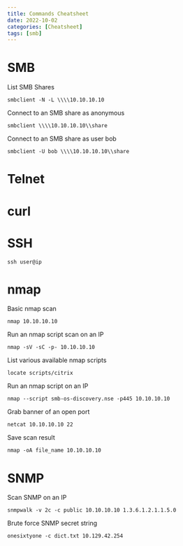 ```yaml
---
title: Commands Cheatsheet
date: 2022-10-02
categories: [Cheatsheet]
tags: [smb]
---
```


# SMB
List SMB Shares
````console
smbclient -N -L \\\\10.10.10.10 	
````

Connect to an SMB share as anonymous
````console
smbclient \\\\10.10.10.10\\share
````

Connect to an SMB share as user bob
````console
smbclient -U bob \\\\10.10.10.10\\share
````

# Telnet

# curl

# SSH
````console
ssh user@ip
````

# nmap
Basic nmap scan
````console
nmap 10.10.10.10
````

Run an nmap script scan on an IP
````console
nmap -sV -sC -p- 10.10.10.10 	
````

List various available nmap scripts
````console
locate scripts/citrix 	
````

Run an nmap script on an IP
````console
nmap --script smb-os-discovery.nse -p445 10.10.10.10 	
````

Grab banner of an open port
````console
netcat 10.10.10.10 22 	
````

Save scan result
````console
nmap -oA file_name 10.10.10.10
````

# SNMP
Scan SNMP on an IP
````console
snmpwalk -v 2c -c public 10.10.10.10 1.3.6.1.2.1.1.5.0 	
````

Brute force SNMP secret string
````console
onesixtyone -c dict.txt 10.129.42.254 	
```` 



